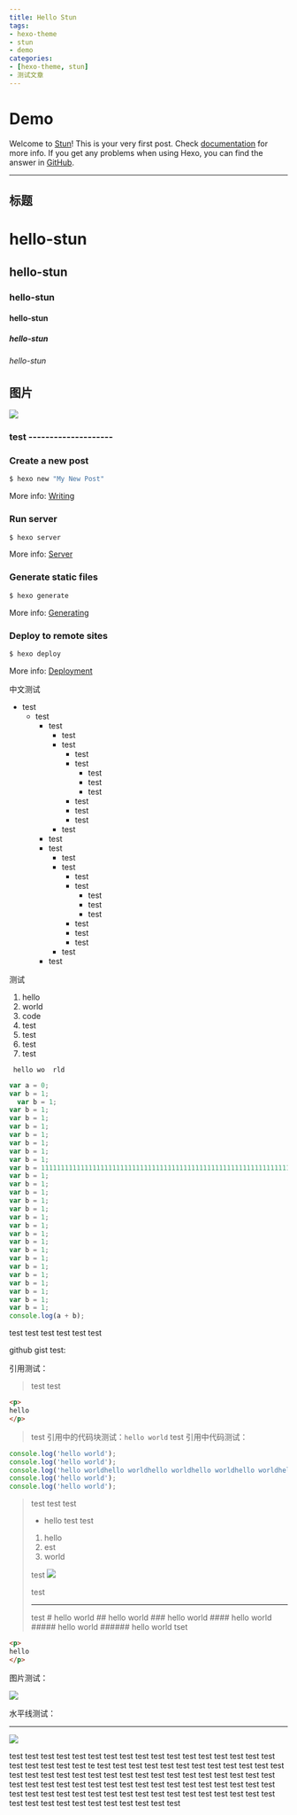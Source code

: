 ```yaml
---
title: Hello Stun
tags:
- hexo-theme
- stun
- demo
categories:
- [hexo-theme, stun]
- 测试文章
---
```


# Demo

Welcome to [Stun](https://github.com/liuyib/hexo-theme-stun)! This is your very first post. Check [documentation](https://hexo.io/docs/) for more info. If you get any problems when using Hexo, you can find the answer in [GitHub](https://github.com/liuyib/hexo-theme-stun/issues).

---

## 标题

# hello-stun
## hello-stun
### hello-stun
#### hello-stun
##### hello-stun
###### hello-stun

## 图片

![](/imgs/bg/bg1.jpg)

<!-- more -->

### test --------------------

### Create a new post

``` bash
$ hexo new "My New Post"
```

More info: [Writing](https://hexo.io/docs/writing.html)

### Run server

``` bash
$ hexo server
```

More info: [Server](https://hexo.io/docs/server.html)

### Generate static files

``` bash
$ hexo generate
```

More info: [Generating](https://hexo.io/docs/generating.html)

### Deploy to remote sites

``` bash
$ hexo deploy
```

More info: [Deployment](https://hexo.io/docs/deployment.html)

中文测试

- test
  - test
    - test
      - test
      - test
        - test
        - test
          - test
          - test
          - test
        - test
        - test
        - test
      - test
    - test
    - test
      - test
      - test
        - test
        - test
          - test
          - test
          - test
        - test
        - test
        - test
      - test
    - test

测试

1. hello
2. world
3. code
4. test
5. test
6. test
7. test

` hello wo  rld`

``` javascript
var a = 0;
var b = 1;
  var b = 1;
var b = 1;
var b = 1;
var b = 1;
var b = 1;
var b = 1;
var b = 1;
var b = 1;
var b = 11111111111111111111111111111111111111111111111111111111111111111111111111111111111111111111111111111111111111111111111111111111111111111111111111111111111111111111111111111111111111111111111111111111111111111111111111111111111111111111111111111111111111111111111111111111111111111111111111111111111111111111111111111111111111111111111111;
var b = 1;
var b = 1;
var b = 1;
var b = 1;
var b = 1;
var b = 1;
var b = 1;
var b = 1;
var b = 1;
var b = 1;
var b = 1;
var b = 1;
var b = 1;
var b = 1;
var b = 1;
var b = 1;
var b = 1;
console.log(a + b);
```

test
test
test
test
test
test

github gist test:

<script src="https://gist.github.com/liuyib/3fa0290ed2a60d106b68511bef81d0f6.js"></script>

引用测试：

> test
> test
``` html
<p>
hello
</p>
```
> test
> 引用中的代码块测试：`hello world`
> test
> 引用中代码测试：
``` js
console.log('hello world');
console.log('hello world');
console.log('hello worldhello worldhello worldhello worldhello worldhello worldhello worldhello worldhello worldhello worldhello worldhello world');
console.log('hello world');
console.log('hello world');
```
> test
> test
> test
> - hello
> test
> test
> 1. hello
> 2. est
> 3. world
>
> test
> ![](/imgs/favicon.ico)
>
> test
> <hr >
> test
> # hello world
> ## hello world
> ### hello world
> #### hello world
> ##### hello world
> ###### hello world
> tset
``` html
<p>
hello
</p>
```

图片测试：

![](/imgs/favicon.ico)

水平线测试：

---

![](/imgs/my_favorite.jpg)

test
test
test
test
test
test
test
test
test
test
test
test
test
test
test
test
test
test
test
test
test
test
te
test
test
test
test
test
test
test
test
test
test
test
test
test
test
test
test
test
test
test
test
test
test
test
test
test
test
test
test
test
test
test
test
test
test
test
test
test
test
test
test
test
test
test
test
test
test
test
test
test
test
test
test
test
test
test
test
test
test
test
test
test
test
test
test
test
test
test
test
test
test
test
test
test
test